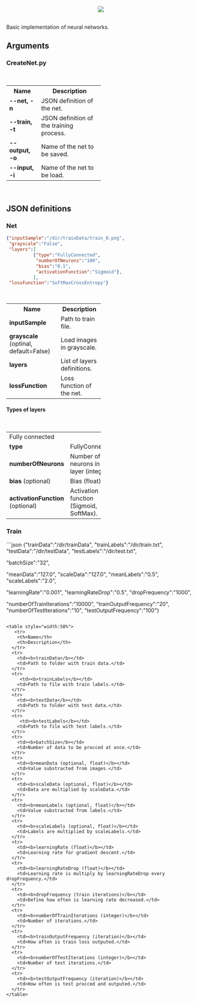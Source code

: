<div align="center">
  <img src="http://www.stud.fit.vutbr.cz/~xkohut08/logoNeuralBase.png"><br><br>
</div>

Basic implementation of neural networks.

<h2>
Arguments
</h2>
<h3>
CreateNet.py
</h3>
<table style="width:50%">
   <tr>
    <th>Name</th>
    <th>Description</th>
  </tr>
  <tr>
    <td><b>--net, -n</b></td>
    <td>JSON definition of the net.</td>
  </tr>
  <tr>
    <td><b>--train, -t</b></td> 
    <td>JSON definition of the training process.</td>
  </tr>
  <tr>
    <td><b>--output, -o</b></td> 
    <td>Name of the net to be saved.</td>
  </tr>
   <tr>
    <td><b>--input, -i</b></td> 
    <td>Name of the net to be load.</td>
  </tr>
</table>
<br>

<h2>
JSON definitions
</h2>

<h3>
Net
</h3>

```json
{"inputSample":"/dir/trainData/train_0.png",
 "grayscale":"False",
 "layers":[
          {"type":"FullyConnected", 
           "numberOfNeurons":"100",
           "bias":"0.1", 
           "activationFunction":"Sigmoid"},
          ],
 "lossFunction":"SoftMaxCrossEntropy"}
```
<table style="width:50%">
   <tr>
    <th>Name</th>
    <th>Description</th>
  </tr>
  <tr>
    <td><b>inputSample</b></td>
    <td>Path to train file.</td>
  </tr>
  <tr>
    <td><b>grayscale</b> (optinal, default=False)</td> 
    <td>Load images in grayscale.</td>
  </tr>
  <tr>
    <td><b>layers</b></td> 
    <td>List of layers definitions.</td>
  </tr>
   <tr>
    <td><b>lossFunction</b></td> 
    <td>Loss function of the net.</td>
  </tr>
</table>

<h4>
Types of layers
</h4>

<table style="width:50%">
  <tr>
    <td colspan="2">Fully connected</td>
  </tr>
  <tr>
    <td><b>type</b></td>
    <td>FullyConnected</td>
  </tr>
  <tr>
    <td><b>numberOfNeurons</b></td> 
    <td>Number of neurons in layer (integer).</td>
  </tr>
  <tr>
    <td><b>bias</b> (optional)</td> 
    <td>Bias (float).</td>
  </tr>
   <tr>
    <td><b>activationFunction</b> (optional)</td> 
    <td>Activation function (Sigmoid, SoftMax).</td>
  </tr>
</table>

<h3>
Train 
</h3>
```json
{"trainData":"/dir/trainData",
 "trainLabels":"/dir/train.txt",
 "testData":"/dir/testData",
 "testLabels":"/dir/test.txt",

 "batchSize":"32",

 "meanData":"127.0",
 "scaleData":"127.0",
 "meanLabels":"0.5",
 "scaleLabels":"2.0",
 
 "learningRate":"0.001",
 "learningRateDrop":"0.5",
 "dropFrequency":"1000",

 "numberOfTrainIterations":"10000",
 "trainOutputFrequency":"20",
 "numberOfTestIterations":"10",
 "testOutputFrequency":"100"}
```

<table style="width:50%">
   <tr>
    <th>Name</th>
    <th>Description</th>
  </tr>
  <tr>
    <td><b>trainData</b></td>
    <td>Path to folder with train data.</td>
  </tr>
  <tr>
     <td><b>trainLabels</b></td>
    <td>Path to file with train labels.</td>
  </tr>
  <tr>
    <td><b>testData</b></td>
    <td>Path to folder with test data.</td>
  </tr>
  <tr>
     <td><b>testLabels</b></td>
    <td>Path to file with test labels.</td>
  </tr>
  <tr>
    <td><b>batchSize</b></td> 
    <td>Number of data to be procced at once.</td>
  </tr>
  <tr>
    <td><b>meanData (optional, float)</b></td> 
    <td>Value substracted from images.</td>
  </tr>
  <tr>
    <td><b>scaleData (optional, float)</b></td> 
    <td>Data are multiplied by scaleData.</td>
  </tr>
  <tr>
    <td><b>meanLabels (optional, float)</b></td> 
    <td>Value substracted from labels.</td>
  </tr>
  <tr>
    <td><b>scaleLabels (optional, float)</b></td> 
    <td>Labels are multiplied by scaleLabels.</td>
  </tr>
  <tr>
    <td><b>learningRate (float)</b></td> 
    <td>Learning rate for gradient descent.</td>
  </tr>
  <tr>
    <td><b>learningRateDrop (float)</b></td> 
    <td>Learning rate is multiply by learningRateDrop every dropFrequency.</td>
  </tr>
  <tr>
    <td><b>dropFrequency (train iterations)</b></td> 
    <td>Define how often is learning rate decreased.</td>
  </tr>
  <tr>
    <td><b>numberOfTrainIterations (integer)</b></td> 
    <td>Number of iterations.</td>
  </tr>
  <tr>
    <td><b>trainOutputFrequency (iteration)</b></td> 
    <td>How often is train loss outputed.</td>
  </tr>
  <tr>
    <td><b>numberOfTestIterations (integer)</b></td> 
    <td>Number of test iterations.</td>
  </tr>
  <tr>
    <td><b>testOutputFrequency (iteration)</b></td> 
    <td>How often is test procced and outputed.</td>
  </tr>
</table>




